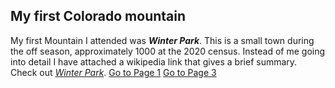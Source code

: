 ## My first Colorado mountain

My first Mountain I attended was ***Winter Park***. This is a small town during the off season, approximately 1000 at the 2020 census. Instead of me going into detail I have attached a wikipedia link that gives a brief 
summary. Check out *[Winter Park](https://en.wikipedia.org/wiki/Winter_Park,_Colorado)*.
[Go to Page 1](Page1.md)      [Go to Page 3](Page3.md)
